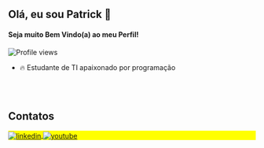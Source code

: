 ## Olá, eu sou Patrick 👋
#### Seja muito Bem Vindo(a) ao meu Perfil!

<p align="left"> <img src="https://komarev.com/ghpvc/?username=Patrick-SGomes&color=blue" alt="Profile views" /> </p>

- 🔥 Estudante de TI apaixonado por programação 

<br><br>

## Contatos

<p align="left" style="background:yellow">
<a href="https://www.linkedin.com/in/patrick-silva-gomes-39704222b/" target="_blank">
  <img align="center" src="https://img.shields.io/badge/-Patrick Silva Gomes-05122A?style=flat&logo=linkedin" alt="linkedin"/>
</a>
<a href="https://www.youtube.com/@patrickgomes-dev" target="_blank">
 <img align="center" src="https://img.shields.io/badge/-PaTRiCk Dev-05122A?style=flat&logo=youtube" alt="youtube"/>
</a>
</p>

<!--
**patrickgomes-dev/patrickgomes-dev** is a ✨ _special_ ✨ repository because its `README.md` (this file) appears on your GitHub profile.

Here are some ideas to get you started:

- 🔭 I’m currently working on ...
- 🌱 I’m currently learning ...
- 👯 I’m looking to collaborate on ...
- 🤔 I’m looking for help with ...
- 💬 Ask me about ...
- 📫 How to reach me: ...
- 😄 Pronouns: ...
- ⚡ Fun fact: ...
-->
